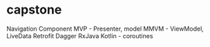 # capstone
 
Navigation Component
MVP - Presenter, model
MMVM - ViewModel, LiveData
Retrofit
Dagger
RxJava
Kotlin - coroutines